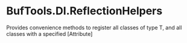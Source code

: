 # BufTools.DI.ReflectionHelpers
Provides convenience methods to register all classes of type T, and all classes with a specified [Attribute]
